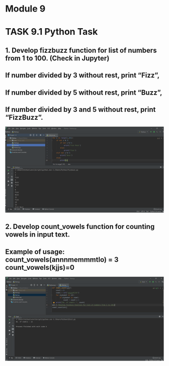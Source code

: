 # Module 9
# TASK 9.1 Python Task
## 1. Develop fizzbuzz function for list of numbers from 1 to 100. (Check in Jupyter)
## If number divided by 3 without rest, print “Fizz”,
## If number divided by 5 without rest, print “Buzz”,
## If number divided by 3 and 5 without rest, print “FizzBuzz”.
![alt text](fizzbuzz.PNG)
## 2. Develop count_vowels function for counting vowels in input text.
## Example of usage: count_vowels(annnmemmmtlo) = 3 count_vowels(kjjs)=0
![alt text](countvowels.PNG)
